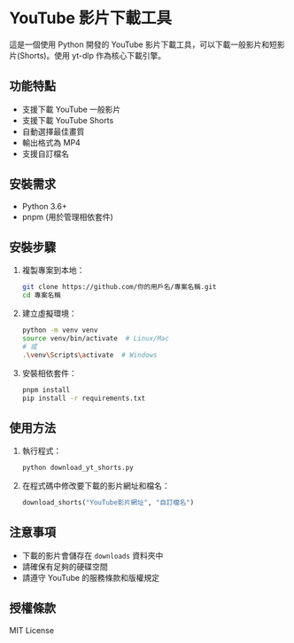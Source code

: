 # YouTube 影片下載工具

這是一個使用 Python 開發的 YouTube 影片下載工具，可以下載一般影片和短影片(Shorts)。使用 yt-dlp 作為核心下載引擎。

## 功能特點

- 支援下載 YouTube 一般影片
- 支援下載 YouTube Shorts
- 自動選擇最佳畫質
- 輸出格式為 MP4
- 支援自訂檔名

## 安裝需求

- Python 3.6+
- pnpm (用於管理相依套件)

## 安裝步驟

1. 複製專案到本地：

   ```bash
   git clone https://github.com/你的用戶名/專案名稱.git
   cd 專案名稱
   ```

2. 建立虛擬環境：

   ```bash
   python -m venv venv
   source venv/bin/activate  # Linux/Mac
   # 或
   .\venv\Scripts\activate  # Windows
   ```

3. 安裝相依套件：
   ```bash
   pnpm install
   pip install -r requirements.txt
   ```

## 使用方法

1. 執行程式：

   ```bash
   python download_yt_shorts.py
   ```

2. 在程式碼中修改要下載的影片網址和檔名：
   ```python
   download_shorts("YouTube影片網址", "自訂檔名")
   ```

## 注意事項

- 下載的影片會儲存在 `downloads` 資料夾中
- 請確保有足夠的硬碟空間
- 請遵守 YouTube 的服務條款和版權規定

## 授權條款

MIT License
